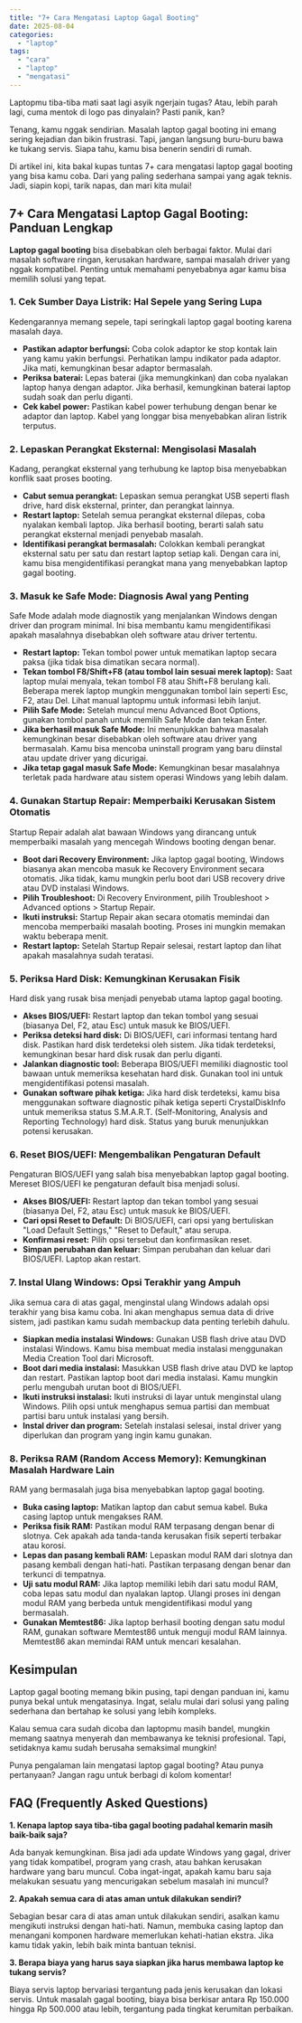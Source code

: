 ```yaml
---
title: "7+ Cara Mengatasi Laptop Gagal Booting"
date: 2025-08-04
categories: 
  - "laptop"
tags: 
  - "cara"
  - "laptop"
  - "mengatasi"
---
```


Laptopmu tiba-tiba mati saat lagi asyik ngerjain tugas? Atau, lebih parah lagi, cuma mentok di logo pas dinyalain? Pasti panik, kan?

Tenang, kamu nggak sendirian. Masalah laptop gagal booting ini emang sering kejadian dan bikin frustrasi. Tapi, jangan langsung buru-buru bawa ke tukang servis. Siapa tahu, kamu bisa benerin sendiri di rumah.

Di artikel ini, kita bakal kupas tuntas 7+ cara mengatasi laptop gagal booting yang bisa kamu coba. Dari yang paling sederhana sampai yang agak teknis. Jadi, siapin kopi, tarik napas, dan mari kita mulai!

## 7+ Cara Mengatasi Laptop Gagal Booting: Panduan Lengkap

**Laptop gagal booting** bisa disebabkan oleh berbagai faktor. Mulai dari masalah software ringan, kerusakan hardware, sampai masalah driver yang nggak kompatibel. Penting untuk memahami penyebabnya agar kamu bisa memilih solusi yang tepat.

### 1\. Cek Sumber Daya Listrik: Hal Sepele yang Sering Lupa

Kedengarannya memang sepele, tapi seringkali laptop gagal booting karena masalah daya.

- **Pastikan adaptor berfungsi:** Coba colok adaptor ke stop kontak lain yang kamu yakin berfungsi. Perhatikan lampu indikator pada adaptor. Jika mati, kemungkinan besar adaptor bermasalah.
- **Periksa baterai:** Lepas baterai (jika memungkinkan) dan coba nyalakan laptop hanya dengan adaptor. Jika berhasil, kemungkinan baterai laptop sudah soak dan perlu diganti.
- **Cek kabel power:** Pastikan kabel power terhubung dengan benar ke adaptor dan laptop. Kabel yang longgar bisa menyebabkan aliran listrik terputus.

### 2\. Lepaskan Perangkat Eksternal: Mengisolasi Masalah

Kadang, perangkat eksternal yang terhubung ke laptop bisa menyebabkan konflik saat proses booting.

- **Cabut semua perangkat:** Lepaskan semua perangkat USB seperti flash drive, hard disk eksternal, printer, dan perangkat lainnya.
- **Restart laptop:** Setelah semua perangkat eksternal dilepas, coba nyalakan kembali laptop. Jika berhasil booting, berarti salah satu perangkat eksternal menjadi penyebab masalah.
- **Identifikasi perangkat bermasalah:** Colokkan kembali perangkat eksternal satu per satu dan restart laptop setiap kali. Dengan cara ini, kamu bisa mengidentifikasi perangkat mana yang menyebabkan laptop gagal booting.

### 3\. Masuk ke Safe Mode: Diagnosis Awal yang Penting

Safe Mode adalah mode diagnostik yang menjalankan Windows dengan driver dan program minimal. Ini bisa membantu kamu mengidentifikasi apakah masalahnya disebabkan oleh software atau driver tertentu.

- **Restart laptop:** Tekan tombol power untuk mematikan laptop secara paksa (jika tidak bisa dimatikan secara normal).
- **Tekan tombol F8/Shift+F8 (atau tombol lain sesuai merek laptop):** Saat laptop mulai menyala, tekan tombol F8 atau Shift+F8 berulang kali. Beberapa merek laptop mungkin menggunakan tombol lain seperti Esc, F2, atau Del. Lihat manual laptopmu untuk informasi lebih lanjut.
- **Pilih Safe Mode:** Setelah muncul menu Advanced Boot Options, gunakan tombol panah untuk memilih Safe Mode dan tekan Enter.
- **Jika berhasil masuk Safe Mode:** Ini menunjukkan bahwa masalah kemungkinan besar disebabkan oleh software atau driver yang bermasalah. Kamu bisa mencoba uninstall program yang baru diinstal atau update driver yang dicurigai.
- **Jika tetap gagal masuk Safe Mode:** Kemungkinan besar masalahnya terletak pada hardware atau sistem operasi Windows yang lebih dalam.

### 4\. Gunakan Startup Repair: Memperbaiki Kerusakan Sistem Otomatis

Startup Repair adalah alat bawaan Windows yang dirancang untuk memperbaiki masalah yang mencegah Windows booting dengan benar.

- **Boot dari Recovery Environment:** Jika laptop gagal booting, Windows biasanya akan mencoba masuk ke Recovery Environment secara otomatis. Jika tidak, kamu mungkin perlu boot dari USB recovery drive atau DVD instalasi Windows.
- **Pilih Troubleshoot:** Di Recovery Environment, pilih Troubleshoot > Advanced options > Startup Repair.
- **Ikuti instruksi:** Startup Repair akan secara otomatis memindai dan mencoba memperbaiki masalah booting. Proses ini mungkin memakan waktu beberapa menit.
- **Restart laptop:** Setelah Startup Repair selesai, restart laptop dan lihat apakah masalahnya sudah teratasi.

### 5\. Periksa Hard Disk: Kemungkinan Kerusakan Fisik

Hard disk yang rusak bisa menjadi penyebab utama laptop gagal booting.

- **Akses BIOS/UEFI:** Restart laptop dan tekan tombol yang sesuai (biasanya Del, F2, atau Esc) untuk masuk ke BIOS/UEFI.
- **Periksa deteksi hard disk:** Di BIOS/UEFI, cari informasi tentang hard disk. Pastikan hard disk terdeteksi oleh sistem. Jika tidak terdeteksi, kemungkinan besar hard disk rusak dan perlu diganti.
- **Jalankan diagnostic tool:** Beberapa BIOS/UEFI memiliki diagnostic tool bawaan untuk memeriksa kesehatan hard disk. Gunakan tool ini untuk mengidentifikasi potensi masalah.
- **Gunakan software pihak ketiga:** Jika hard disk terdeteksi, kamu bisa menggunakan software diagnostic pihak ketiga seperti CrystalDiskInfo untuk memeriksa status S.M.A.R.T. (Self-Monitoring, Analysis and Reporting Technology) hard disk. Status yang buruk menunjukkan potensi kerusakan.

### 6\. Reset BIOS/UEFI: Mengembalikan Pengaturan Default

Pengaturan BIOS/UEFI yang salah bisa menyebabkan laptop gagal booting. Mereset BIOS/UEFI ke pengaturan default bisa menjadi solusi.

- **Akses BIOS/UEFI:** Restart laptop dan tekan tombol yang sesuai (biasanya Del, F2, atau Esc) untuk masuk ke BIOS/UEFI.
- **Cari opsi Reset to Default:** Di BIOS/UEFI, cari opsi yang bertuliskan "Load Default Settings," "Reset to Default," atau serupa.
- **Konfirmasi reset:** Pilih opsi tersebut dan konfirmasikan reset.
- **Simpan perubahan dan keluar:** Simpan perubahan dan keluar dari BIOS/UEFI. Laptop akan restart.

### 7\. Instal Ulang Windows: Opsi Terakhir yang Ampuh

Jika semua cara di atas gagal, menginstal ulang Windows adalah opsi terakhir yang bisa kamu coba. Ini akan menghapus semua data di drive sistem, jadi pastikan kamu sudah membackup data penting terlebih dahulu.

- **Siapkan media instalasi Windows:** Gunakan USB flash drive atau DVD instalasi Windows. Kamu bisa membuat media instalasi menggunakan Media Creation Tool dari Microsoft.
- **Boot dari media instalasi:** Masukkan USB flash drive atau DVD ke laptop dan restart. Pastikan laptop boot dari media instalasi. Kamu mungkin perlu mengubah urutan boot di BIOS/UEFI.
- **Ikuti instruksi instalasi:** Ikuti instruksi di layar untuk menginstal ulang Windows. Pilih opsi untuk menghapus semua partisi dan membuat partisi baru untuk instalasi yang bersih.
- **Instal driver dan program:** Setelah instalasi selesai, instal driver yang diperlukan dan program yang ingin kamu gunakan.

### 8\. Periksa RAM (Random Access Memory): Kemungkinan Masalah Hardware Lain

RAM yang bermasalah juga bisa menyebabkan laptop gagal booting.

- **Buka casing laptop:** Matikan laptop dan cabut semua kabel. Buka casing laptop untuk mengakses RAM.
- **Periksa fisik RAM:** Pastikan modul RAM terpasang dengan benar di slotnya. Cek apakah ada tanda-tanda kerusakan fisik seperti terbakar atau korosi.
- **Lepas dan pasang kembali RAM:** Lepaskan modul RAM dari slotnya dan pasang kembali dengan hati-hati. Pastikan terpasang dengan benar dan terkunci di tempatnya.
- **Uji satu modul RAM:** Jika laptop memiliki lebih dari satu modul RAM, coba lepas satu modul dan nyalakan laptop. Ulangi proses ini dengan modul RAM yang berbeda untuk mengidentifikasi modul yang bermasalah.
- **Gunakan Memtest86:** Jika laptop berhasil booting dengan satu modul RAM, gunakan software Memtest86 untuk menguji modul RAM lainnya. Memtest86 akan memindai RAM untuk mencari kesalahan.

## Kesimpulan

Laptop gagal booting memang bikin pusing, tapi dengan panduan ini, kamu punya bekal untuk mengatasinya. Ingat, selalu mulai dari solusi yang paling sederhana dan bertahap ke solusi yang lebih kompleks.

Kalau semua cara sudah dicoba dan laptopmu masih bandel, mungkin memang saatnya menyerah dan membawanya ke teknisi profesional. Tapi, setidaknya kamu sudah berusaha semaksimal mungkin!

Punya pengalaman lain mengatasi laptop gagal booting? Atau punya pertanyaan? Jangan ragu untuk berbagi di kolom komentar!

## FAQ (Frequently Asked Questions)

**1\. Kenapa laptop saya tiba-tiba gagal booting padahal kemarin masih baik-baik saja?**

Ada banyak kemungkinan. Bisa jadi ada update Windows yang gagal, driver yang tidak kompatibel, program yang crash, atau bahkan kerusakan hardware yang baru muncul. Coba ingat-ingat, apakah kamu baru saja melakukan sesuatu yang mencurigakan sebelum masalah ini muncul?

**2\. Apakah semua cara di atas aman untuk dilakukan sendiri?**

Sebagian besar cara di atas aman untuk dilakukan sendiri, asalkan kamu mengikuti instruksi dengan hati-hati. Namun, membuka casing laptop dan menangani komponen hardware memerlukan kehati-hatian ekstra. Jika kamu tidak yakin, lebih baik minta bantuan teknisi.

**3\. Berapa biaya yang harus saya siapkan jika harus membawa laptop ke tukang servis?**

Biaya servis laptop bervariasi tergantung pada jenis kerusakan dan lokasi servis. Untuk masalah gagal booting, biaya bisa berkisar antara Rp 150.000 hingga Rp 500.000 atau lebih, tergantung pada tingkat kerumitan perbaikan.
